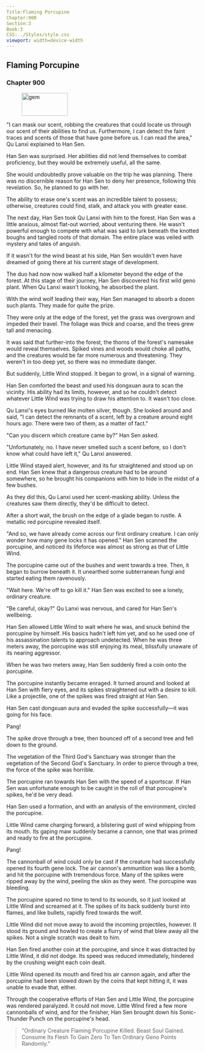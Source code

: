 ```yaml
---
Title:Flaming Porcupine 
Chapter:900 
Section:3 
Book:3 
CSS:../Styles/style.css 
viewport: width=device-width
---
```

  
## Flaming Porcupine
### Chapter 900
  
<figure>
	<img src="../Images/gem.gif" alt="gem" id="gem" width="120" height="60" />
</figure>
  

  
"I can mask our scent, robbing the creatures that could locate us through our scent of their abilities to find us. Furthermore, I can detect the faint traces and scents of those that have gone before us. I can read the area," Qu Lanxi explained to Han Sen.

Han Sen was surprised. Her abilities did not lend themselves to combat proficiency, but they would be extremely useful, all the same.

She would undoubtedly prove valuable on the trip he was planning. There was no discernible reason for Han Sen to deny her presence, following this revelation. So, he planned to go with her.

The ability to erase one's scent was an incredible talent to possess; otherwise, creatures could find, stalk, and attack you with greater ease.

The next day, Han Sen took Qu Lanxi with him to the forest. Han Sen was a little anxious, almost flat-out worried, about venturing there. He wasn't powerful enough to compete with what was said to lurk beneath the knotted boughs and tangled roots of that domain. The entire place was veiled with mystery and tales of anguish.

If it wasn't for the wind beast at his side, Han Sen wouldn't even have dreamed of going there at his current stage of development.

The duo had now now walked half a kilometer beyond the edge of the forest. At this stage of their journey, Han Sen discovered his first wild geno plant. When Qu Lanxi wasn't looking, he absorbed the plant.

With the wind wolf leading their way, Han Sen managed to absorb a dozen such plants. They made for quite the prize.

They were only at the edge of the forest, yet the grass was overgrown and impeded their travel. The foliage was thick and coarse, and the trees grew tall and menacing.

It was said that further-into the forest, the thorns of the forest's namesake would reveal themselves. Spiked vines and woods would choke all paths, and the creatures would be far more numerous and threatening. They weren't in too deep yet, so there was no immediate danger.

But suddenly, Little Wind stopped. It began to growl, in a signal of warning.

Han Sen comforted the beast and used his dongxuan aura to scan the vicinity. His ability had its limits, however, and so he couldn't detect whatever Little Wind was trying to draw his attention to. It wasn't too close.

Qu Lanxi's eyes burned like molten silver, though. She looked around and said, "I can detect the remnants of a scent, left by a creature around eight hours ago. There were two of them, as a matter of fact."

"Can you discern which creature came by?" Han Sen asked.

"Unfortunately, no. I have never smelled such a scent before, so I don't know what could have left it," Qu Lanxi answered.

Little Wind stayed alert, however, and its fur straightened and stood up on end. Han Sen knew that a dangerous creature had to be around somewhere, so he brought his companions with him to hide in the midst of a few bushes.

As they did this, Qu Lanxi used her scent-masking ability. Unless the creatures saw them directly, they'd be difficult to detect.

After a short wait, the brush on the edge of a glade began to rustle. A metallic red porcupine revealed itself.

"And so, we have already come across our first ordinary creature. I can only wonder how many gene locks it has opened." Han Sen scanned the porcupine, and noticed its lifeforce was almost as strong as that of Little Wind.

The porcupine came out of the bushes and went towards a tree. Then, it began to burrow beneath it. It unearthed some subterranean fungi and started eating them ravenously.

"Wait here. We're off to go kill it." Han Sen was excited to see a lonely, ordinary creature.

"Be careful, okay?" Qu Lanxi was nervous, and cared for Han Sen's wellbeing.

Han Sen allowed Little Wind to wait where he was, and snuck behind the porcupine by himself. His basics hadn't left him yet, and so he used one of his assassination talents to approach undetected. When he was three meters away, the porcupine was still enjoying its meal, blissfully unaware of its nearing aggressor.

When he was two meters away, Han Sen suddenly fired a coin onto the porcupine.

The porcupine instantly became enraged. It turned around and looked at Han Sen with fiery eyes, and its spikes straightened out with a desire to kill. Like a projectile, one of the spikes was fired straight at Han Sen.

Han Sen cast dongxuan aura and evaded the spike successfully—it was going for his face.

Pang!

The spike drove through a tree, then bounced off of a second tree and fell down to the ground.

The vegetation of the Third God's Sanctuary was stronger than the vegetation of the Second God's Sanctuary. In order to pierce through a tree, the force of the spike was horrible.

The porcupine ran towards Han Sen with the speed of a sportscar. If Han Sen was unfortunate enough to be caught in the roll of that porcupine's spikes, he'd be very dead.

Han Sen used a formation, and with an analysis of the environment, circled the porcupine.

Little Wind came charging forward, a blistering gust of wind whipping from its mouth. Its gaping maw suddenly became a cannon, one that was primed and ready to fire at the porcupine.

Pang!

The cannonball of wind could only be cast if the creature had successfully opened its fourth gene lock. The air cannon's ammunition was like a bomb, and hit the porcupine with tremendous force. Many of the spikes were ripped away by the wind, peeling the skin as they went. The porcupine was bleeding.

The porcupine spared no time to tend to its wounds, so it just looked at Little Wind and screamed at it. The spikes of its back suddenly burst into flames, and like bullets, rapidly fired towards the wolf.

Little Wind did not move away to avoid the incoming projectiles, however. It stood its ground and howled to create a flurry of wind that blew away all the spikes. Not a single scratch was dealt to him.

Han Sen fired another coin at the porcupine, and since it was distracted by Little Wind, it did not dodge. Its speed was reduced immediately, hindered by the crushing weight each coin dealt.

Little Wind opened its mouth and fired his air cannon again, and after the porcupine had been slowed down by the coins that kept hitting it, it was unable to evade that, either.

Through the cooperative efforts of Han Sen and Little Wind, the porcupine was rendered paralyzed. It could not move. Little Wind fired a few more cannonballs of wind, and for the finisher, Han Sen brought down his Sonic-Thunder Punch on the porcupine's head.

> "Ordinary Creature Flaming Porcupine Killed. Beast Soul Gained. Consume Its Flesh To Gain Zero To Ten Ordinary Geno Points Randomly."